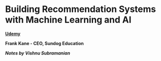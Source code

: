 # **Building Recommendation Systems with Machine Learning and AI** 

**[Udemy]([https://www.deeplearning.ai/short-courses/how-transformer-llms-work/](https://www.udemy.com/course/building-recommender-systems-with-machine-learning-and-ai/?couponCode=ST15MT20425G3))**

**Frank Kane - CEO, Sundog Education**

***Notes by Vishnu Subramanian***

